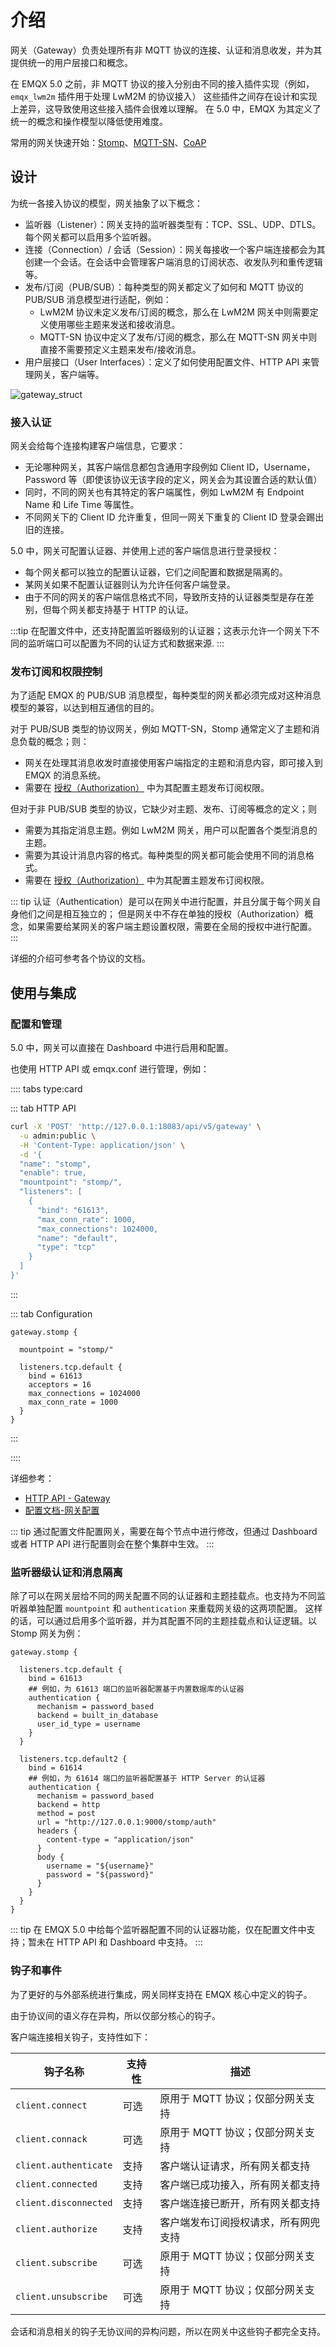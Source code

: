 # 介绍

网关（Gateway）负责处理所有非 MQTT 协议的连接、认证和消息收发，并为其提供统一的用户层接口和概念。

在 EMQX 5.0 之前，非 MQTT 协议的接入分别由不同的接入插件实现（例如，`emqx_lwm2m` 插件用于处理 LwM2M 的协议接入）
这些插件之间存在设计和实现上差异，这导致使用这些接入插件会很难以理解。 在 5.0 中，EMQX 为其定义了统一的概念和操作模型以降低使用难度。

常用的网关快速开始：[Stomp](./stomp.md)、[MQTT-SN](./mqttsn.md)、[CoAP](./coap.md)

## 设计

为统一各接入协议的模型，网关抽象了以下概念：

- 监听器（Listener）：网关支持的监听器类型有：TCP、SSL、UDP、DTLS。每个网关都可以启用多个监听器。
- 连接（Connection）/ 会话（Session）：网关每接收一个客户端连接都会为其创建一个会话。在会话中会管理客户端消息的订阅状态、收发队列和重传逻辑等。
- 发布/订阅（PUB/SUB）：每种类型的网关都定义了如何和 MQTT 协议的 PUB/SUB 消息模型进行适配，例如：
    * LwM2M 协议未定义发布/订阅的概念，那么在 LwM2M 网关中则需要定义使用哪些主题来发送和接收消息。
    * MQTT-SN 协议中定义了发布/订阅的概念，那么在 MQTT-SN 网关中则直接不需要预定义主题来发布/接收消息。
- 用户层接口（User Interfaces）：定义了如何使用配置文件、HTTP API 来管理网关，客户端等。

![gateway_struct](assets/gateway_struct.png)

### 接入认证

网关会给每个连接构建客户端信息，它要求：

- 无论哪种网关，其客户端信息都包含通用字段例如 Client ID，Username，Password 等（即使该协议无该字段的定义，网关会为其设置合适的默认值）
- 同时，不同的网关也有其特定的客户端属性，例如 LwM2M 有 Endpoint Name 和 Life Time 等属性。
- 不同网关下的 Client ID 允许重复，但同一网关下重复的 Client ID 登录会踢出旧的连接。

5.0 中，网关可配置认证器、并使用上述的客户端信息进行登录授权：

- 每个网关都可以独立的配置认证器，它们之间配置和数据是隔离的。
- 某网关如果不配置认证器则认为允许任何客户端登录。
- 由于不同的网关的客户端信息格式不同，导致所支持的认证器类型是存在差别，但每个网关都支持基于 HTTP 的认证。

:::tip
在配置文件中，还支持配置监听器级别的认证器；这表示允许一个网关下不同的监听端口可以配置为不同的认证方式和数据来源.
:::

### 发布订阅和权限控制

为了适配 EMQX 的 PUB/SUB 消息模型，每种类型的网关都必须完成对这种消息模型的兼容，以达到相互通信的目的。

对于 PUB/SUB 类型的协议网关，例如 MQTT-SN，Stomp 通常定义了主题和消息负载的概念；则：
- 网关在处理其消息收发时直接使用客户端指定的主题和消息内容，即可接入到 EMQX 的消息系统。
- 需要在 [授权（Authorization）](../access-control/authz/authz.md) 中为其配置主题发布订阅权限。

但对于非 PUB/SUB 类型的协议，它缺少对主题、发布、订阅等概念的定义；则
- 需要为其指定消息主题。例如 LwM2M 网关，用户可以配置各个类型消息的主题。
- 需要为其设计消息内容的格式。每种类型的网关都可能会使用不同的消息格式。
- 需要在 [授权（Authorization）](../access-control/authz/authz.md) 中为其配置主题发布订阅权限。

::: tip
认证（Authentication）是可以在网关中进行配置，并且分属于每个网关自身他们之间是相互独立的；
但是网关中不存在单独的授权（Authorization）概念，如果需要给某网关的客户端主题设置权限，需要在全局的授权中进行配置。
:::

详细的介绍可参考各个协议的文档。

## 使用与集成

### 配置和管理

5.0 中，网关可以直接在 Dashboard 中进行启用和配置。

也使用 HTTP API 或 emqx.conf 进行管理，例如：

:::: tabs type:card

::: tab HTTP API

```bash
curl -X 'POST' 'http://127.0.0.1:18083/api/v5/gateway' \
  -u admin:public \
  -H 'Content-Type: application/json' \
  -d '{
  "name": "stomp",
  "enable": true,
  "mountpoint": "stomp/",
  "listeners": [
    {
      "bind": "61613",
      "max_conn_rate": 1000,
      "max_connections": 1024000,
      "name": "default",
      "type": "tcp"
    }
  ]
}'
```

:::

::: tab Configuration

```properties
gateway.stomp {

  mountpoint = "stomp/"

  listeners.tcp.default {
    bind = 61613
    acceptors = 16
    max_connections = 1024000
    max_conn_rate = 1000
  }
}
```

:::

::::

详细参考：
- [HTTP API - Gateway](../admin/api.md)
- [配置文档-网关配置](../configuration/configuration-manual.md)

::: tip
通过配置文件配置网关，需要在每个节点中进行修改，但通过 Dashboard 或者 HTTP API 进行配置则会在整个集群中生效。
:::

### 监听器级认证和消息隔离

除了可以在网关层给不同的网关配置不同的认证器和主题挂载点。也支持为不同监听器单独配置 `mountpoint` 和 `authentication` 来重载网关级的这两项配置。 这样的话，可以通过启用多个监听器，并为其配置不同的主题挂载点和认证逻辑。以 Stomp 网关为例：

```properties
gateway.stomp {

  listeners.tcp.default {
    bind = 61613
    ## 例如，为 61613 端口的监听器配置基于内置数据库的认证器
    authentication {
      mechanism = password_based
      backend = built_in_database
      user_id_type = username
    }
  }

  listeners.tcp.default2 {
    bind = 61614
    ## 例如，为 61614 端口的监听器配置基于 HTTP Server 的认证器
    authentication {
      mechanism = password_based
      backend = http
      method = post
      url = "http://127.0.0.1:9000/stomp/auth"
      headers {
        content-type = "application/json"
      }
      body {
        username = "${username}"
        password = "${password}"
      }
    }
  }
}
```

::: tip
在 EMQX 5.0  中给每个监听器配置不同的认证器功能，仅在配置文件中支持；暂未在 HTTP API 和 Dashboard 中支持。
:::

### 钩子和事件

为了更好的与外部系统进行集成，网关同样支持在 EMQX 核心中定义的钩子。

由于协议间的语义存在异构，所以仅部分核心的钩子。

客户端连接相关钩子，支持性如下：

| 钩子名称               | 支持性 |  描述                                |
| ---------------------- | ------ | ------------------------------------ |
| `client.connect`       | 可选   | 原用于 MQTT 协议；仅部分网关支持     |
| `client.connack`       | 可选   | 原用于 MQTT 协议；仅部分网关支持     |
| `client.authenticate`  | 支持   | 客户端认证请求，所有网关都支持       |
| `client.connected`     | 支持   | 客户端已成功接入，所有网关都支持     |
| `client.disconnected`  | 支持   | 客户端连接已断开，所有网关都支持     |
| `client.authorize`     | 支持   | 客户端发布订阅授权请求，所有网兜支持 |
| `client.subscribe`     | 可选   | 原用于 MQTT 协议；仅部分网关支持     |
| `client.unsubscribe`   | 可选   | 原用于 MQTT 协议；仅部分网关支持     |

会话和消息相关的钩子无协议间的异构问题，所以在网关中这些钩子都完全支持。
